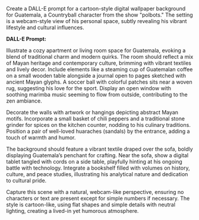 Create a DALL-E prompt for a cartoon-style digital wallpaper background for Guatemala, a Countryball character from the show "polbots." The setting is a webcam-style view of his personal space, subtly revealing his vibrant lifestyle and cultural influences.

**DALL-E Prompt:**

Illustrate a cozy apartment or living room space for Guatemala, evoking a blend of traditional charm and modern quirks. The room should reflect a mix of Mayan heritage and contemporary culture, brimming with vibrant textiles and lively decor. Include elements like a steaming cup of Guatemalan coffee on a small wooden table alongside a journal open to pages sketched with ancient Mayan glyphs. A soccer ball with colorful patches sits near a woven rug, suggesting his love for the sport. Display an open window with soothing marimba music seeming to flow from outside, contributing to the zen ambiance.

Decorate the walls with artwork or hangings depicting abstract Mayan motifs. Incorporate a small basket of chili peppers and a traditional stone grinder for spices on the kitchen counter, nodding to his culinary traditions. Position a pair of well-loved huaraches (sandals) by the entrance, adding a touch of warmth and humor.

The background should feature a vibrant textile draped over the sofa, boldly displaying Guatemala’s penchant for crafting. Near the sofa, show a digital tablet tangled with cords on a side table, playfully hinting at his ongoing battle with technology. Integrate a bookshelf filled with volumes on history, culture, and peace studies, illustrating his analytical nature and dedication to cultural pride.

Capture this scene with a natural, webcam-like perspective, ensuring no characters or text are present except for simple numbers if necessary. The style is cartoon-like, using flat shapes and simple details with neutral lighting, creating a lived-in yet humorous atmosphere.
